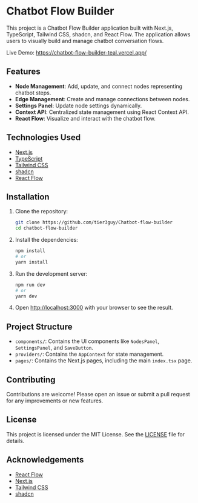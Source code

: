 # Chatbot Flow Builder

This project is a Chatbot Flow Builder application built with Next.js, TypeScript, Tailwind CSS, shadcn, and React Flow. The application allows users to visually build and manage chatbot conversation flows.

Live Demo: https://chatbot-flow-builder-teal.vercel.app/

## Features

-   **Node Management**: Add, update, and connect nodes representing chatbot steps.
-   **Edge Management**: Create and manage connections between nodes.
-   **Settings Panel**: Update node settings dynamically.
-   **Context API**: Centralized state management using React Context API.
-   **React Flow**: Visualize and interact with the chatbot flow.

## Technologies Used

-   [Next.js](https://nextjs.org/)
-   [TypeScript](https://www.typescriptlang.org/)
-   [Tailwind CSS](https://tailwindcss.com/)
-   [shadcn](https://shadcn.dev/)
-   [React Flow](https://reactflow.dev/)

## Installation

1. Clone the repository:

    ```sh
    git clone https://github.com/tier3guy/Chatbot-flow-builder
    cd chatbot-flow-builder
    ```

2. Install the dependencies:

    ```sh
    npm install
    # or
    yarn install
    ```

3. Run the development server:

    ```sh
    npm run dev
    # or
    yarn dev
    ```

4. Open [http://localhost:3000](http://localhost:3000) with your browser to see the result.

## Project Structure

-   `components/`: Contains the UI components like `NodesPanel`, `SettingsPanel`, and `SaveButton`.
-   `providers/`: Contains the `AppContext` for state management.
-   `pages/`: Contains the Next.js pages, including the main `index.tsx` page.

## Contributing

Contributions are welcome! Please open an issue or submit a pull request for any improvements or new features.

## License

This project is licensed under the MIT License. See the [LICENSE](LICENSE) file for details.

## Acknowledgements

-   [React Flow](https://reactflow.dev/)
-   [Next.js](https://nextjs.org/)
-   [Tailwind CSS](https://tailwindcss.com/)
-   [shadcn](https://shadcn.dev/)
